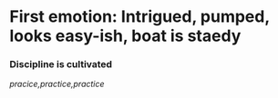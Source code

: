 # First emotion: Intrigued, pumped, looks easy-ish, boat is staedy

### Discipline is cultivated

*pracice,practice,practice*

